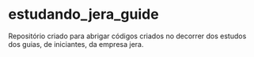 # estudando_jera_guide
Repositório criado para abrigar códigos criados no decorrer dos estudos dos guias, de iniciantes, da empresa jera.
